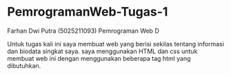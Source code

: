 # PemrogramanWeb-Tugas-1
Farhan Dwi Putra (5025211093)
Pemrograman Web D

Untuk tugas kali ini saya membuat web yang berisi sekilas tentang informasi dan biodata singkat saya.
saya menggunakan HTML dan css untuk membuat web ini dengan menggunakan beberapa tag html yang dibutuhkan.
